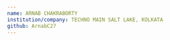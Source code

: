 ```yaml
---
name: ARNAB CHAKRABORTY
institution/company: TECHNO MAIN SALT LAKE, KOLKATA
github: ArnabC27
---
```

